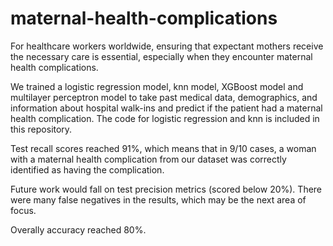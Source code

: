 # maternal-health-complications

For healthcare workers worldwide, ensuring that expectant mothers receive the necessary care is essential, especially when they encounter maternal health complications.

We trained a logistic regression model, knn model, XGBoost model and multilayer perceptron model to take past medical data, demographics, and information about hospital walk-ins and predict if the patient had a maternal health complication. The code for logistic regression and knn is included in this repository.

Test recall scores reached 91%, which means that in 9/10 cases, a woman with a maternal health complication from our dataset was correctly identified as having the complication.

Future work would fall on test precision metrics (scored below 20%). There were many false negatives in the results, which may be the next area of focus. 

Overally accuracy reached 80%.
